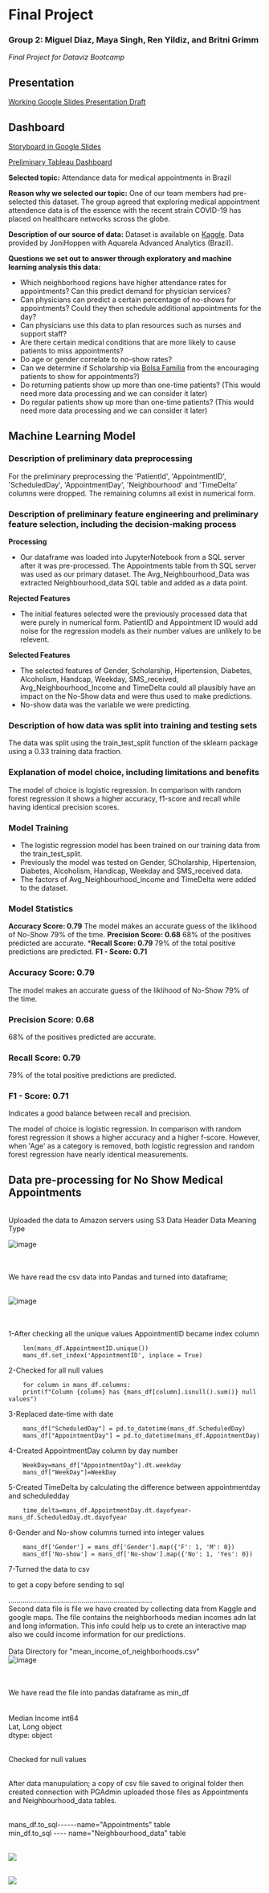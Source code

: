 # Final Project
### Group 2: Miguel Diaz, Maya Singh, Ren Yildiz, and Britni Grimm
*Final Project for Dataviz Bootcamp*

## Presentation
[Working Google Slides Presentation Draft](https://docs.google.com/presentation/d/1KQvsMLWR1pu0SqHGXU11xStyfQeG35imJ3Y69KPRyFs/edit#slide=id.gc56ac6f202_2_5)

## Dashboard
[Storyboard in Google Slides](https://docs.google.com/presentation/d/1yOO8OgxVIXWpHmmV2ujA7bumW2M0-66zk7i5WoHMizA/edit#slide=id.gc397379e9a_0_118)

[Preliminary Tableau Dashboard](https://public.tableau.com/profile/ren5313#!/vizhome/NeighbourhoodData/AgevsNo_sh0w?publish=yes)

**Selected topic:** Attendance data for medical appointments in Brazil

**Reason why we selected our topic:** One of our team members had pre-selected this dataset. The group agreed that exploring medical appointment attendence data is of the essence with the recent strain COVID-19 has placed on healthcare networks scross the globe.

**Description of our source of data:** Dataset is available on [Kaggle](https://www.kaggle.com/joniarroba/noshowappointments). Data provided by JoniHoppen with Aquarela Advanced Analytics (Brazil).

**Questions we set out to answer through exploratory and machine learning analysis this data:**
- Which neighborhood regions have higher attendance rates for appointments? Can this predict demand for physician services?
- Can physicians can predict a certain percentage of no-shows for appointments? Could they then schedule additional appointments for the day?
- Can physicians use this data to plan resources such as nurses and support staff?
- Are there certain medical conditions that are more likely to cause patients to miss appointments?
- Do age or gender correlate to no-show rates?
- Can we determine if Scholarship via [Bolsa Família](https://en.wikipedia.org/wiki/Bolsa_Fam%C3%ADlia) from the encouraging patients to show for appointments?)
- Do returning patients show up more than one-time patients? (This would need more data processing and we can consider it later)
- Do regular patients show up more than one-time patients? (This would need more data processing and we can consider it later)

## Machine Learning Model
### Description of preliminary data preprocessing
For the preliminary preprocessing the 'PatientId', 'AppointmentID', 'ScheduledDay', 'AppointmentDay', 'Neighbourhood' and 'TimeDelta' columns were dropped. The remaining columns all exist in numerical form. 

### Description of preliminary feature engineering and preliminary feature selection, including the decision-making process
**Processing**
- Our dataframe was loaded into JupyterNotebook from a SQL server after it was pre-processed. The Appointments table from th SQL server was used as our primary dataset. The Avg_Neighbourhood_Data was extracted Neighbourhood_data SQL table and added as a data point. 

**Rejected Features**
- The initial features selected were the previously processed data that were purely in numerical form. PatientID and Appointment ID would add noise for the regression models as their number values are unlikely to be relevent.  

**Selected Features**
- The selected features of Gender,	Scholarship,	Hipertension,	Diabetes,	Alcoholism,	Handcap, Weekday,	SMS_received, Avg_Neighbourhood_Income and TimeDelta could all plausibly have an impact on the No-Show data and were thus used to make predictions.
- No-show	data was the variable we were predicting.

### Description of how data was split into training and testing sets
The data was split using the train_test_split function of the sklearn package using a 0.33 training data fraction.

### Explanation of model choice, including limitations and benefits
The model of choice is logistic regression. In comparison with random forest regression it shows a higher accuracy, f1-score and recall while having identical precision scores. 

### Model Training
- The logistic regression model has been trained on our training data from the train_test_split.
- Previously the model was tested on Gender, SCholarship, Hipertension, Diabetes, Alcoholism, Handicap, Weekday and SMS_received data.
- The factors of Avg_Neighbourhood_income and TimeDelta were added to the dataset. 

### Model Statistics
**Accuracy Score: 0.79**
The model makes an accurate guess of the liklihood of No-Show 79% of the time. 
**Precision Score: 0.68**
68% of the positives predicted are accurate.
***Recall Score: 0.79**
79% of the total positive predictions are predicted.
**F1 - Score: 0.71**
### Accuracy Score: 0.79
The model makes an accurate guess of the liklihood of No-Show 79% of the time. 
### Precision Score: 0.68
68% of the positives predicted are accurate.
### Recall Score: 0.79
79% of the total positive predictions are predicted.
### F1 - Score: 0.71
Indicates a good balance between recall and precision. 

The model of choice is logistic regression. In comparison with random forest regression it shows a higher accuracy and a higher f-score. 
However, when 'Age' as a category is removed, both logistic regression and random forest regression have nearly identical measurements.


## Data pre-processing for No Show Medical Appointments

<br>Uploaded the data to Amazon servers using S3
Data Header	Data Meaning				Type

![image](https://user-images.githubusercontent.com/55123056/109426497-cd3e3100-79a2-11eb-93b8-171c27b0ca44.png)
			

<br>
<br>We have read the csv data into Pandas and turned into dataframe;
<br>
<br>


![image](https://user-images.githubusercontent.com/55123056/109426109-a0891a00-79a0-11eb-9381-e19d67004f83.png)

<br>
<br>1-After checking all the unique values AppointmentID became index column

		len(mans_df.AppointmentID.unique())
		mans_df.set_index('AppointmentID', inplace = True)
		
2-Checked for all null values

		for column in mans_df.columns:
		print(f"Column {column} has {mans_df[column].isnull().sum()} null values")
		
3-Replaced date-time with date

		mans_df["ScheduledDay"] = pd.to_datetime(mans_df.ScheduledDay)
		mans_df["AppointmentDay"] = pd.to_datetime(mans_df.AppointmentDay)
		
		
4-Created AppointmentDay column by day number

		WeekDay=mans_df["AppointmentDay"].dt.weekday
		mans_df["WeekDay"]=WeekDay


5-Created TimeDelta by calculating the difference between appointmentday and scheduledday

		time_delta=mans_df.AppointmentDay.dt.dayofyear-mans_df.ScheduledDay.dt.dayofyear
		
		
6-Gender and No-show columns turned into integer values

		mans_df['Gender'] = mans_df['Gender'].map({'F': 1, 'M': 0})
		mans_df['No-show'] = mans_df['No-show'].map({'No': 1, 'Yes': 0})

7-Turned the data to csv

 to get a copy before sending to sql


.......................................................................
<br>Second data file is file we have created by collecting data from Kaggle and google maps. The file contains the neighborhoods median incomes adn lat and long information. This info could help us to crete an interactive map also we could income information for our predictions.
<br>
<br>Data Directory for "mean_income_of_neighborhoods.csv"
<br>
![image](https://user-images.githubusercontent.com/55123056/109426845-818c8700-79a4-11eb-8226-c751609a3efe.png)

<br>
<br>
We have read the file into pandas dataframe as min_df
<br>
<br>
<br>Median Income     int64
<br>Lat,  Long       object
<br>dtype: object

<br>Checked for null values 

<br>After data manupulation; a copy of csv file saved to original folder then created connection with PGAdmin uploaded those files as  Appointments and Neighbourhood_data tables.

<br>mans_df.to_sql------name="Appointments" table 
<br>min_df.to_sql  ---- name="Neighbourhood_data" table 

<br>![](https://github.com/britnijgrimm/group2-project/blob/datamanupulation/pgadmintables.JPG)

<br>![](https://github.com/britnijgrimm/group2-project/blob/datamanupulation/Tableau_connection.JPG)
